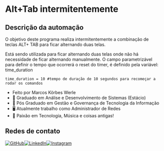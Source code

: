 # Alt+Tab intermitentemente

## Descrição da automação
<div>

O objetivo deste programa realiza intermitentemente a combinação de teclas ALT+ TAB para ficar alternando duas telas. 

Está sendo utilizada para ficar alternando duas telas onde não há necessidade de ficar alternando manualmente. 
O campo parametrizável para definir o tempo que ocorrerá o reset do timer, é definido pela variável: time_duration

    time_duration = 10 #tempo de duração de 10 segundos para recomeçar a rodar os comandos

</div>

<div>

- Feito por Marcos Körbes Werle
- 📓 Graduado em Análise e Desenvolvimento de Sistemas (Estácio)
- 📓 Pós Graduado em Gestão e Governança de Tecnologia da Informação
- 🖥️ Atualmente trabalho como Administrador de Redes 
- 📖 Paixão em Tecnologia, Música e coisas antigas!

</div>

<h2>Redes de contato</h2>

[![GitHub](https://img.shields.io/badge/GitHub-100000?style=for-the-badge&logo=github&logoColor=white)](https://github.com/marcoskw)[![LinkedIn](https://img.shields.io/badge/LinkedIn-0077B5?style=for-the-badge&logo=linkedin&logoColor=white)](https://www.linkedin.com/in/marcos-k%C3%B6rbes-werle-683b6810a/)[![Instagram](https://img.shields.io/badge/Instagram-E4405F?style=for-the-badge&logo=instagram&logoColor=white)](https://instagram.com/marcoskorbeswerle)

